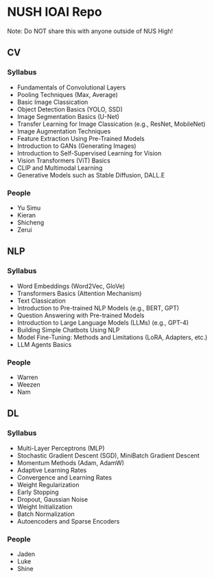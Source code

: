 # NUSH IOAI Repo

Note: Do NOT share this with anyone outside of NUS High!

## CV

### Syllabus

- Fundamentals of Convolutional Layers 
- Pooling Techniques (Max, Average) 
- Basic Image Classication 
- Object Detection Basics (YOLO, SSD)
- Image Segmentation Basics (U-Net)
- Transfer Learning for Image Classication (e.g., ResNet, MobileNet)
- Image Augmentation Techniques
- Feature Extraction Using Pre-Trained Models
- Introduction to GANs (Generating Images)
- Introduction to Self-Supervised Learning for Vision
- Vision Transformers (ViT) Basics
- CLIP and Multimodal Learning
- Generative Models such as Stable Diffusion, DALL.E

### People

- Yu Simu
- Kieran
- Shicheng
- Zerui

## NLP

### Syllabus

- Word Embeddings (Word2Vec, GloVe) 
- Transformers Basics (Attention Mechanism) 
- Text Classication 
- Introduction to Pre-trained NLP Models (e.g., BERT, GPT) 
- Question Answering with Pre-trained Models 
- Introduction to Large Language Models (LLMs) (e.g., GPT-4) 
- Building Simple Chatbots Using NLP 
- Model Fine-Tuning: Methods and Limitations (LoRA, Adapters, etc.) 
- LLM Agents Basics

### People

- Warren
- Weezen
- Nam

## DL

### Syllabus

- Multi-Layer Perceptrons (MLP) 
- Stochastic Gradient Descent (SGD), MiniBatch Gradient Descent 
- Momentum Methods (Adam, AdamW) 
- Adaptive Learning Rates 
- Convergence and Learning Rates 
- Weight Regularization 
- Early Stopping 
- Dropout, Gaussian Noise 
- Weight Initialization 
- Batch Normalization 
- Autoencoders and Sparse Encoders

### People

- Jaden
- Luke
- Shine
